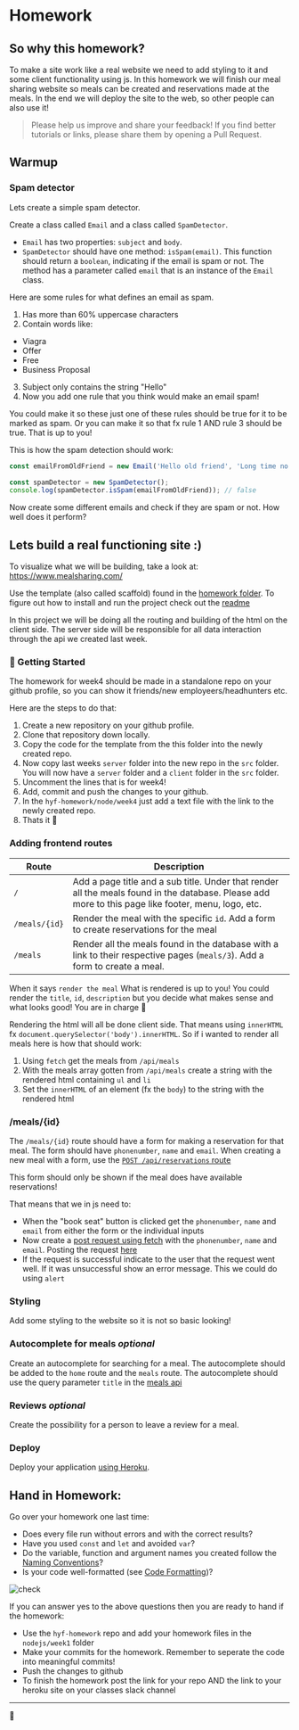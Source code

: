# Homework

## So why this homework?
To make a site work like a real website we need to add styling to it and some client functionality using js. In this homework we will finish our meal sharing website so meals can be created and reservations made at the meals. In the end we will deploy the site to the web, so other people can also use it!

> Please help us improve and share your feedback! If you find better tutorials or links, please share them by opening a Pull Request.

## Warmup

### Spam detector

Lets create a simple spam detector. 

Create a class called `Email` and a class called `SpamDetector`. 

- `Email` has two properties: `subject` and `body`.
- `SpamDetector` should have one method: `isSpam(email)`. This function should return a `boolean`, indicating if the email is spam or not. The method has a parameter called `email` that is an instance of the `Email` class.

Here are some rules for what defines an email as spam. 
1. Has more than 60% uppercase characters
2. Contain words like: 
  - Viagra
  - Offer
  - Free
  - Business Proposal
3. Subject only contains the string "Hello"
4. Now you add one rule that you think would make an email spam!

You could make it so these just one of these rules should be true for it to be marked as spam. Or you can make it so that fx rule 1 AND rule 3 should be true. That is up to you!

This is how the spam detection should work:

```js
const emailFromOldFriend = new Email('Hello old friend', 'Long time no see, when should we hang out again??');

const spamDetector = new SpamDetector();
console.log(spamDetector.isSpam(emailFromOldFriend)); // false
```

Now create some different emails and check if they are spam or not. How well does it perform?

## Lets build a real functioning site :)

To visualize what we will be building, take a look at: https://www.mealsharing.com/

Use the template (also called scaffold) found in the [homework folder](homework). To figure out how to install and run the project check out the [readme](homework/README.md)

In this project we will be doing all the routing and building of the html on the client side. The server side will be responsible for all data interaction through the api we created last week.

### 🏁 Getting Started <a name = "getting_started"></a>
The homework for week4 should be made in a standalone repo on your github profile, so you can show it friends/new employeers/headhunters etc. 

Here are the steps to do that:

1. Create a new repository on your github profile. 
2. Clone that repository down locally. 
3. Copy the code for the template from the this folder into the newly created repo. 
4. Now copy last weeks `server` folder into the new repo in the `src` folder. You will now have a `server` folder and a `client` folder in the `src` folder.
5. Uncomment the lines that is for week4!
6. Add, commit and push the changes to your github.
7. In the `hyf-homework/node/week4` just add a text file with the link to the newly created repo.
8. Thats it 🎉

### Adding frontend routes

| Route | Description |
| ---- | ----- |
| `/` | Add a page title and a sub title. Under that render all the meals found in the database. Please add more to this page like footer, menu, logo, etc. |
| `/meals/{id}` | Render the meal with the specific `id`. Add a form to create reservations for the meal |
| `/meals` | Render all the meals found in the database with a link to their respective pages (`meals/3`). Add a form to create a meal.  |

When it says `render the meal` What is rendered is up to you! You could render the `title`, `id`, `description` but you decide what makes sense and what looks good! You are in charge 💪

Rendering the html will all be done client side. That means using `innerHTML` fx `document.querySelector('body').innerHTML`. So if i wanted to render all meals here is how that should work:

1. Using `fetch` get the meals from `/api/meals`
2. With the meals array gotten from `/api/meals` create a string with the rendered html containing `ul` and `li`
3. Set the `innerHTML` of an element (fx the `body`) to the string with the rendered html

### /meals/{id}
The `/meals/{id}` route should have a form for making a reservation for that meal. The form should have `phonenumber`, `name` and `email`. When creating a new meal with a form, use the [`POST /api/reservations` route](../week3/homework.md#reservation)

This form should only be shown if the meal does have available reservations! 

That means that we in js need to:
- When the "book seat" button is clicked get the `phonenumber`, `name` and `email` from either the form or the individual inputs
- Now create a [post request using fetch](https://developer.mozilla.org/en-US/docs/Web/API/Fetch_API/Using_Fetch#Supplying_request_options) with the `phonenumber`, `name` and `email`. Posting the request [here](../week3/homework.md#meal)
- If the request is successful indicate to the user that the request went well. If it was unsuccessful show an error message. This we could do using `alert`

### Styling
Add some styling to the website so it is not so basic looking!

### Autocomplete for meals *optional*
Create an autocomplete for searching for a meal. The autocomplete should be added to the `home` route and the `meals` route. The autocomplete should use the query parameter `title` in the [meals api](../week3/homework.md#get-apimeals-query-parameters) 

### Reviews *optional*
Create the possibility for a person to leave a review for a meal. 

### Deploy
Deploy your application [using Heroku](readme.md#deploying-to-heroku). 

## Hand in Homework:
Go over your homework one last time:

- Does every file run without errors and with the correct results?
- Have you used `const` and `let` and avoided `var`?
- Do the variable, function and argument names you created follow the [Naming Conventions](https://github.com/HackYourFuture/fundamentals/blob/master/fundamentals/naming_conventions.md)?
- Is your code well-formatted (see [Code Formatting](https://github.com/HackYourFuture/fundamentals/blob/master/fundamentals/naming_conventions.md))?

![check](https://media.giphy.com/media/l4EpblDY4msVtKAOk/giphy.gif) 

If you can answer yes to the above questions then you are ready to hand if the homework: 

- Use the `hyf-homework` repo and add your homework files in the `nodejs/week1` folder
- Make your commits for the homework. Remember to seperate the code into meaningful commits!
- Push the changes to github
- To finish the homework post the link for your repo AND the link to your heroku site on your classes slack channel

---

🎉
